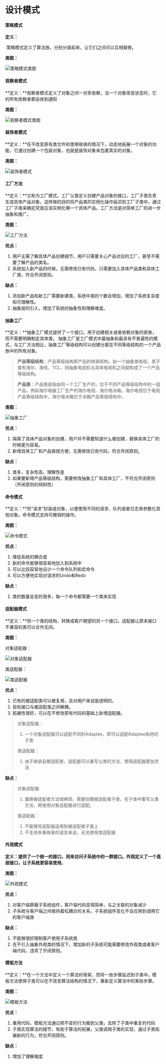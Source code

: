 # 设计模式

#### 策略模式

**定义：**

​	策略模式定义了算法族，分别分装起来，让它们之间可以互相替换。

**类图：**

![策略模式类图](C:\Users\siye.jsy\Desktop\学习资料\笔记\pictures\design_pattern\策略模式.png)



#### 观察者模式

**定义：**观察者模式定义了对象之间一对多依赖，当一个对象改变状态时，它的所有依赖者都会收到通知

**类图：**

![观察者模式类图](C:\Users\siye.jsy\Desktop\学习资料\笔记\pictures\design_pattern\观察者模式.png)



#### 装饰者模式

**定义：**在不改变原有类文件和使用继承的情况下，动态地拓展一个对象的功能，它通过创建一个包装对象，也就是装饰对象来包裹真实的对象。

**类图：**

![装饰者模式](C:\Users\siye.jsy\Desktop\学习资料\笔记\pictures\design_pattern\装饰者模式.png)



#### 工厂方法

**定义：**又称为工厂模式，工厂父类定义创建产品对象的接口，工厂子类负责生成具体产品对象，这样做的目的将产品类的实例化操作延迟到工厂子类中，通过工厂子类来确定究竟应该实例化哪一个具体产品。工厂方法是对简单工厂的进一步抽象和推广。

**类图：**

![工厂方法](C:\Users\siye.jsy\Desktop\学习资料\笔记\pictures\design_pattern\工厂方法.png)

**优点：**

1. 用户无需了解具体产品创建细节，用户只需要关心产品对应的工厂，甚至不需要了解产品的类名。
2. 系统加入新产品的时候，无需修改已有代码，只需要加入具体产品类和具体工厂类，符合开闭原则。

**缺点：**

1. 添加新产品和新工厂需要新建类，系统中类的个数会增加，增加了系统复杂度和可理解性。
2. 抽象层的引入，增加了系统的抽象性和理解难度。



#### 抽象工厂

**定义：**抽象工厂模式提供了一个接口，用于创建相关或者依赖对象的家族，而不需要明确制定具体类。 抽象工厂是工厂模式中最抽象和最具有不普遍性的模式，与工厂方法相比，抽象工厂等级结构可以创建分属在不同等级结构的一个产品族中的所有对象。

> **产品等级结构**：产品等级结构即产品的继承结构，如一个抽象类电视，其子类有海尔、海信、TCL，则抽象电视机与具体电视机之间就构成了一个产品等级结构。
>
> **产品族**：产品族是指由同一个工厂生产的，位于不同产品等级结构中的一组产品，例如海尔电器工厂生产的海尔电视、海尔电冰箱。海尔电视位于电视产品等级结构中，海尔电冰箱位于冰箱产品等级结构中。

**类图：**

![抽象工厂](C:\Users\siye.jsy\Desktop\学习资料\笔记\pictures\design_pattern\抽象工厂.png)

**优点：**

1. 隔离了具体产品对象的创建，用户并不需要知道什么被创建，替换具体工厂的时候更为容易。
2. 新增具体工厂和产品族很方便，无需修改已有代码，符合开闭原则。

**缺点：**

1. 类多，复杂性高，理解性差
2. 如果要新增产品等级结构，需要修改抽象工厂和具体工厂，不符合开闭原则（开闭原则的倾斜性）



#### 命令模式

**定义：**将“请求“封装成对象，以便使用不同的请求、队列或者日志来参数化其他对象。命令模式支持可撤销的操作。

**类图：**

![命令模式](C:\Users\siye.jsy\Desktop\学习资料\笔记\pictures\design_pattern\命令模式.png)



**优点：**

1. 降低系统的耦合度
2. 新的命令能够很容易地加入到系统中
3. 可以比较容易地设计一个命令队列和宏命令
4. 可以方便地实现对请求的Undo和Redo

**缺点：**

1. 类的数量会变的很多，每一个命令都需要一个类来实现



#### 适配器模式

**定义：**将一个类的结构，转换成客户期望的另一个接口。适配器让原本接口不兼容的类可以合作无间。

**类图：**

对象适配器：

![对象适配器](C:\Users\siye.jsy\Desktop\学习资料\笔记\pictures\design_pattern\对象适配器模式.png)

类适配器：

![类适配器](C:\Users\siye.jsy\Desktop\学习资料\笔记\pictures\design_pattern\类适配器.png)

**优点：**

1. 已有的被适配类可以被复用，且对用户来说是透明的。
2. 目标接口与被适配类之间解耦。
3. 拓展性很好，可以在不修改原有代码的基础上新增适配器。

> 对象适配器：
>
> 1. 一个对象适配器可以适配不同的Adaptee，即可以适配Adaptee和他的子类
>
> 类适配器：
>
> 1. 由于继承自被适配者，适配器可以重写父类的方法，使得适配器更加灵活

**缺点：**

> 对象适配器
>
> 1. 置换被适配者方法很麻烦，需要创建被适配者子类，在子类中重写父类方法，再使用对象适配器进行适配。
>
> 类适配器：
>
> 1. 不能够将适配器适用到被适配者子类上
> 2. 不支持多重继承的语言来说，无法使用类适配器



#### 外观模式

**定义：**提供了一个统一的接口，用来访问子系统中的一群接口。外观定义了一个高层接口，让子系统更**容易使用**。

**类图：**

![外观模式](C:\Users\siye.jsy\Desktop\学习资料\笔记\pictures\design_pattern\外观模式.png)

**优点：**

1. 对客户端屏蔽子系统组件，客户端代码变得简单，与之关联的对象减少
2. 子系统与客户端之间维持着松耦合的关系，子系统组件变化不会应用到调用它的客户端类

**缺点：**

1. 不能够很好限制客户使用子系统类
2. 在不引入抽象外观类的情况下，增加新的子系统可能需要修改外观类或者客户端代码，违背了开闭原则。



#### 模板方法

**定义：**在一个方法中定义一个算法的骨架，而将一些步骤延迟到子类中。模板方法使得子类可以在不改变算法结构的情况下，重新定义算法中的某些步骤。

**类图：**

![模板方法](C:\Users\siye.jsy\Desktop\学习资料\笔记\pictures\design_pattern\模板方法.png)

**优点：**

1. 重用代码，模板方法通过把不变的行为搬到父类，去除了子类中重复的代码
2. 子类实现算法的细节，有助于算法的拓展，父类调用子类的实现，通过子类拓展新的行为，符合开闭原则。

**缺点：**

1. 增加了理解难度

